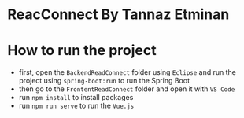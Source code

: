 # ReacConnect By Tannaz Etminan
# How to run the project
- first, open the `BackendReadConnect` folder using `Eclipse` and run the project using `spring-boot:run` to run the Spring Boot
- then go to the `FrontentReadConnect` folder and open it with `VS Code`
- run `npm install` to install packages
- run `npm run serve` to run the `Vue.js`
